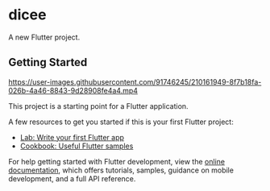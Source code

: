# dicee

A new Flutter project.

## Getting Started


https://user-images.githubusercontent.com/91746245/210161949-8f7b18fa-026b-4a46-8843-9d28908fe4a4.mp4



This project is a starting point for a Flutter application.

A few resources to get you started if this is your first Flutter project:

- [Lab: Write your first Flutter app](https://docs.flutter.dev/get-started/codelab)
- [Cookbook: Useful Flutter samples](https://docs.flutter.dev/cookbook)

For help getting started with Flutter development, view the
[online documentation](https://docs.flutter.dev/), which offers tutorials,
samples, guidance on mobile development, and a full API reference.
